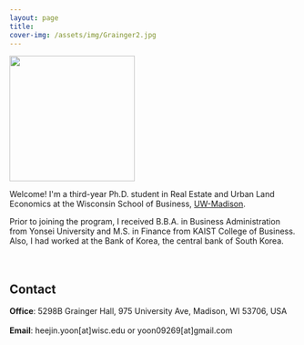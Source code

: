 ```yaml
---
layout: page
title: 
cover-img: /assets/img/Grainger2.jpg
---
```


<img src= "https://heejin-yoon.github.io/assets/img/profile_heejin.jpg" width="220">
<br/>

Welcome! I'm a third-year Ph.D. student in Real Estate and Urban Land Economics at the Wisconsin School of Business, [UW-Madison](https://www.wisc.edu/). 

Prior to joining the program, I received B.B.A. in Business Administration from Yonsei University and M.S. in Finance from KAIST College of Business. Also, I had worked at the Bank of Korea, the central bank of South Korea. 
<br/><br/><br/>

## Contact

**Office**: 5298B Grainger Hall, 975 University Ave, Madison, WI 53706, USA 
<br/><br/>
**Email**: heejin.yoon[at]wisc.edu or yoon09269[at]gmail.com

